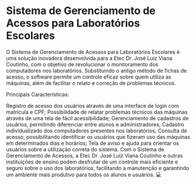 # Sistema de Gerenciamento de Acessos para Laboratórios Escolares

O Sistema de Gerenciamento de Acessos para Laboratórios Escolares é uma solução inovadora desenvolvida para a Etec Dr. José Luiz Viana Coutinho, com o objetivo de revolucionar o monitoramento dos computadores nos laboratórios. Substituindo o antigo método de fichas de acesso, o software permite um controle eficaz sobre quem utiliza as máquinas, além de facilitar o relato e correção de problemas técnicos.

Principais Características:

Registro de acesso dos usuários através de uma interface de login com matrícula e CPF;
Possibilidade de relatar problemas técnicos das máquinas através de uma tela de fácil acessibilidade;
Gerenciamento de cadastros de usuários, permitindo diferenciar entre alunos e administradores;
Cadastro individualizado dos computadores presentes nos laboratórios;
Consulta de acesso, possibilitando identificar os usuários que fizeram uso das máquinas em determinados dias e horários;
Tela de aviso e ajuda para orientar os usuários sobre a utilização correta do sistema.
Com o Sistema de Gerenciamento de Acessos, a Etec Dr. José Luiz Viana Coutinho e outras instituições de ensino podem desfrutar de um controle mais eficiente e seguro sobre o uso dos laboratórios, facilitando a manutenção e garantindo um ambiente mais produtivo para todos os alunos e usuários. 💻